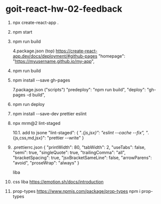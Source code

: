 # goit-react-hw-02-feedback

1. npx create-react-app .

2. npm start

3. npm run build

   4.package.json (top)
   https://create-react-app.dev/docs/deployment/#github-pages "homepage":
   "https://myusername.github.io/my-app",

4. npm run build

5. npm install --save gh-pages

   7.package.json ("scripts") "predeploy": "npm run build", "deploy": "gh-pages
   -d build",

6. npm run deploy
   <!-- ------------- -->
7. npm install --save-dev prettier eslint

8. npx mrm@2 lint-staged

   10.1. add to jsone "lint-staged": { "_.{js,jsx}": "eslint --cache --fix",
   "_.{js,css,md,jsx}": "prettier --write" }

9. .prettierrc.json { "printWidth": 80, "tabWidth": 2, "useTabs": false, "semi":
   true, "singleQuote": true, "trailingComma": "all", "bracketSpacing": true,
   "jsxBracketSameLine": false, "arrowParens": "avoid", "proseWrap": "always" }
   <!-- ---------------------- -->

   liba

10. css liba https://emotion.sh/docs/introduction

11. prop-types https://www.npmjs.com/package/prop-types npm i prop-types
